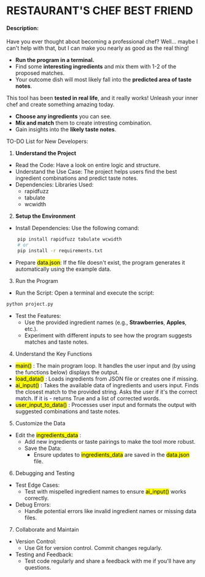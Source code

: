 # RESTAURANT'S CHEF BEST FRIEND
#### Description:
Have you ever thought about becoming a professional chef?
Well... maybe I can't help with that, but I can make you nearly as good as the real thing!

- **Run the program in a terminal.**
- Find some **interesting ingredients** and mix them with 1-2 of the proposed matches.
- Your outcome dish will most likely fall into the **predicted area of taste notes**.

This tool has been **tested in real life**, and it really works!
Unleash your inner chef and create something amazing today.

- **Choose any ingredients** you can see.
- **Mix and match** them to create intresting combination.
- Gain insights into the **likely taste notes**.

TO-DO List for New Developers:

1. **Understand the Project**
- Read the Code:
    Have a look on entire logic and structure.
- Understand the Use Case: The project helps users find the best ingredient combinations and predict taste notes.
- Dependencies: Libraries Used:
    - rapidfuzz
    - tabulate
    - wcwidth

2. **Setup the Environment**
- Install Dependencies: Use the following comand:
```bash
    pip install rapidfuzz tabulate wcwidth
    # or
    pip install -r requirements.txt
```
- Prepare <mark>data.json</mark>: If the file doesn't exist, the program generates it automatically using the example data.

3. Run the Program
- Run the Script: Open a terminal and execute the script:
```bash
python project.py
```
- Test the Features:
    - Use the provided ingredient names (e.g., **Strawberries**, **Apples**, etc.).
    - Experiment with different inputs to see how the program suggests matches and taste notes.

4. Understand the Key Functions
- <mark>main()</mark> : The main program loop. It handles the user input and (by using the functions below) displays the output.
- <mark>load_data()</mark> : Loads ingredients from JSON file or creates one if missing.
- <mark>ai_input()</mark> : Takes the available data of ingredients and users input. Finds the closest match to the provided string. Asks the user if it's the correct match. If it is - returns True and a list of corrected words.
- <mark>user_input_to_data()</mark> : Processes user input and formats the output with suggested combinations and taste notes.

5. Customize the Data
- Edit the <mark>ingredients_data</mark> :
    - Add new ingredients or taste pairings to make the tool more robust.
    - Save the Data:
        - Ensure updates to <mark>ingredients_data</mark> are saved in the <mark>data.json</mark> file.

6. Debugging and Testing
- Test Edge Cases:
    - Test with mispelled ingredient names to ensure <mark>ai_input()</mark> works correctly.
- Debug Errors:
    - Handle potential errors like invalid ingredient names or missing data files.

7. Collaborate and Maintain
- Version Control:
    - Use Git for version control. Commit changes regularly.
- Testing and Feedback:
    - Test code regularly and share a feedback with me if you'll have any questions.
